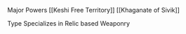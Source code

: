 Major Powers
[[Keshi Free Territory]]
[[Khaganate of Sivik]]

Type
Specializes in Relic based Weaponry